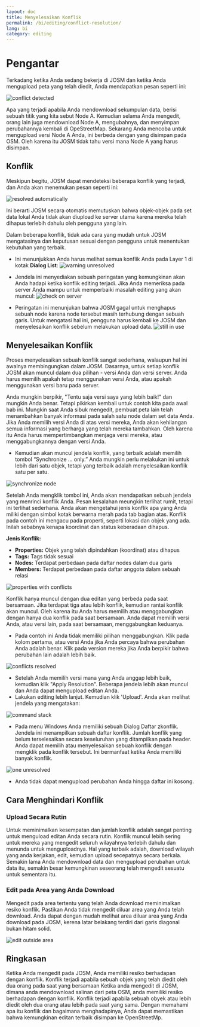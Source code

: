 ```yaml
---
layout: doc
title: Menyelesaikan Konflik
permalink: /bi/editing/conflict-resolution/
lang: bi
category: editing
---
```


Pengantar 
==========
Terkadang ketika Anda sedang bekerja di JOSM dan ketika Anda mengupload peta yang telah diedit, Anda mendapatkan pesan seperti ini:

![conflict detected][]

Apa yang terjadi apabila Anda mendownload sekumpulan data, berisi sebuah titik yang kita sebut Node A. Kemudian selama Anda mengedit, orang lain juga mendownload Node A, mengubahnya,
dan menyimpan perubahannya kembali di OpeStreetMap. Sekarang Anda mencoba untuk mengupload versi Node A Anda, ini berbeda dengan yang disimpan pada OSM. Oleh karena itu JOSM
tidak tahu versi mana Node A yang harus disimpan.

Konflik
--------
Meskipun begitu, JOSM dapat mendeteksi beberapa konflik yang terjadi, dan Anda akan menemukan pesan seperti ini:

![resolved automatically][]

Ini berarti JOSM secara otomatis memutuskan bahwa objek-objek pada set data lokal Anda tidak akan diupload ke server utama karena mereka telah dihapus terlebih dahulu oleh pengguna yang lain.

Dalam beberapa konflik, tidak ada cara yang mudah untuk JOSM mengatasinya dan keputusan sesuai dengan pengguna untuk menentukan kebutuhan yang terbaik. 

*	Ini menunjukkan Anda harus melihat semua konflik Anda pada Layer 1 di kotak **Dialog List**:
![warning unresolved][]

*	Jendela ini menyediakan sebuah peringatan yang kemungkinan akan Anda hadapi ketika konflik editing terjadi. Jika Anda memeriksa pada server Anda mampu untuk memperbaiki masalah 
	editing yang akan muncul:
![check on server][]

*	Peringatan ini menunjukan bahwa JOSM gagal untuk menghapus sebuah node karena node tersebut masih terhubung dengan sebuah garis. Untuk mengatasi hal ini, pengguna harus kembali ke
	JOSM dan menyelesaikan konflik sebelum melakukan upload data.
![still in use][]

Menyelesaikan Konflik
----------------------

Proses menyelesaikan sebuah konflik sangat sederhana, walaupun hal ini awalnya membingungkan dalam JOSM. Dasarnya, untuk setiap konflik JOSM akan muncul dalam dua pilihan - versi  Anda dan versi server. Anda harus memilih apakah tetap menggunakan versi Anda, atau apakah menggunakan versi baru pada server.

Anda mungkin berpikir, "Tentu saja versi saya yang lebih baik!" dan mungkin Anda benar. Tetapi pikirkan kembali untuk contoh kita pada awal bab ini. Mungkin saat Anda sibuk mengedit, pembuat peta lain telah menambahkan banyak informasi pada salah satu node dalam set data Anda. Jika Anda memilih versi Anda di atas versi mereka, Anda akan kehilangan semua informasi
yang berharga yang telah mereka tambahkan. Oleh karena itu Anda harus mempertimbangkan menjaga versi mereka, atau menggabungkannya dengan versi Anda. 

*	Kemudian akan muncul jendela konflik, yang terbaik adalah memilih tombol “Synchronize ... only.” Anda mungkin perlu melakukan ini untuk lebih dari satu objek, tetapi yang terbaik 
	adalah menyelesaikan konflik satu per satu. 
	
![synchronize node][]

Setelah Anda mengklik tombol ini, Anda akan mendapatkan sebuah jendela yang menrinci konflik Anda. Pesan kesalahan meungkin terlihat rumit, tetapi ini terlihat sederhana. Anda 
akan mengetahui jenis konflik apa yang Anda miliki dengan simbol kotak berwarna merah pada tab bagian atas. Konflik pada contoh ini mengacu pada properti, seperti lokasi dan objek 
yang ada. Inilah sebabnya kenapa koordinat dan status keberadaan dihapus.

**Jenis Konflik:**

*	**Properties:** Objek yang telah dipindahkan (koordinat) atau dihapus
*	**Tags:** Tags tidak sesuai
*	**Nodes:** Terdapat perbedaan pada daftar nodes dalam dua garis
*	**Members:** Terdapat perbedaan pada daftar anggota dalam sebuah relasi

![properties with conflicts][]

Konflik hanya muncul dengan dua editan yang berbeda pada saat bersamaan. Jika terdapat tiga atau lebih konflik, kemudian rantai konflik akan muncul. Oleh karena itu Anda harus memilih atau menggabungkan dengan hanya dua konflik pada saat bersamaan. Anda dapat memilih versi Anda, atau versi lain, pada saat bersamaan, menggabungkan keduanya.

*	Pada contoh ini Anda tidak memiliki pilihan menggabungkan. Klik pada kolom pertama, atau versi Anda jika Anda percaya bahwa perubahan Anda adalah benar. Klik pada version mereka 
	jika Anda berpikir bahwa perubahan lain adalah lebih baik. 

![conflicts resolved][]

*	Setelah Anda memilih versi mana yang Anda anggap lebih baik, kemudian klik "Apply Resolution". Beberapa jendela lebih akan muncul dan Anda dapat mengupload editan Anda.
*	Lakukan editing lebih lanjut. Kemudian klik 'Upload'. Anda akan melihat jendela yang mengatakan:

![command stack][]

*	Pada menu Windows Anda memiliki sebuah Dialog Daftar zkonflik. Jendela ini menampilkan sebuah daftar konflik. Jumlah konflik yang belum terselesaikan secara keseluruhan yang 
	ditampilkan pada header. Anda dapat memilih atau menyelesaikan sebuah konflik dengan mengklik pada konflik tersebut. Ini bermanfaat ketika Anda memiliki banyak konflik.
	
![one unresolved][]

*	Anda tidak dapat mengupload perubahan Anda hingga daftar ini kosong.

Cara Menghindari Konflik
-------------------------
### Upload Secara Rutin
Untuk meminimalkan kesempatan dan jumlah konflik adalah sangat penting untuk menguload editan Anda secara rutin. Konflik muncul lebih sering untuk mereka yang mengedit seluruh wilayahnya terlebih dahulu dan menunda untuk menguploadnya. Hal yang terbaik adalah, download wilayah yang anda kerjakan, edit, kemudian upload secepatnya secara berkala.
Semakin lama Anda mendownload data dan mengupload perubahan untuk data itu, semakin besar kemungkinan seseorang telah mengedit sesuatu untuk sementara itu.

### Edit pada Area yang Anda Download
Mengedit pada area tertentu yang telah Anda download meminimalkan resiko konflik. Pastikan Anda tidak mengedit diluar area yang Anda telah download. Anda dapat dengan mudah 
melihat area diluar area yang Anda download pada JOSM, kerena latar belakang terdiri dari garis diagonal bukan hitam solid.

![edit outside area][]

Ringkasan
---------
Ketika Anda mengedit pada JOSM, Anda memiliki resiko berhadapan dengan konflik. Konflik terjadi apabila sebuah objek yang telah diedit oleh dua orang pada saat yang bersamaan 
Ketika anda mengedit di JOSM, dimana anda mendownload salinan dari peta OSM, anda memiliki resiko berhadapan dengan konflik. Konflik terjadi apabila sebuah obyek atau lebih diedit oleh dua orang atau lebih pada saat yang sama. Dengan memahami apa itu konflik dan bagaimana menghadapinya, Anda dapat memastikan bahwa kemungkinan editan terbaik disimpan ke OpenStreetMp.


[conflict detected]: /images/en/editing/conflict-resolution/conflict-detected.png
[resolved automatically]: /images/en/editing/conflict-resolution/resolved-automatically.png
[warning unresolved]: /images/en/editing/conflict-resolution/warning-unresolved.png
[check on server]: /images/en/editing/conflict-resolution/check-on-server.png
[still in use]: /images/en/editing/conflict-resolution/still-in-use.png
[synchronize node]: /images/en/editing/conflict-resolution/synchronize-node.png
[properties with conflicts]: /images/en/editing/conflict-resolution/properties-with-conflicts.png
[conflicts resolved]: /images/en/editing/conflict-resolution/conflicts-resolved.png
[synchronize node]: /images/en/editing/conflict-resolution/synchronize-node.png
[command stack]: /images/en/editing/conflict-resolution/command-stack.png
[one unresolved]: /images/en/editing/conflict-resolution/one-unresolved.png
[edit outside area]: /images/en/editing/conflict-resolution/edit-outside-area.png


<!-- More stuff, could go into an additional chapter -
## Appendix. More Specific Conflicts

### Tag Conflicts

If the tags of one version of an objects are different from the tags of
another version, the Conflict dialog shows a ![]({{site.baseurl}}/images/intermediate/en_conflict_resolution_image08.png)in
the tab Tags. Click on the tab to display a dialog for resolving tag
conflicts.

There are three tables displayed in this dialog, from left to right:

1.  My version: shows the tags of the first object version participating
    in this conflict. These are usually the tags of the object version
    in your local data set.
2.  Merged version: shows the merged tags. This table is initially
    empty. The more tag conflicts you resolve, the more tag values will
    we be displayed in this table.
3.  Their version: shows the tags of the second object version
    participating in this conflict. These are usually the tags of the
    object version currently stored on the server.

In the example below both versions have a tag "name". The values in the
two object versions are different, though, and JOSM therefore displays
the row with a red background. The value of the first version is
"Secondary School", the opposite version has a value "Elementary
School". You now have to decide which of these values you want to keep
and which you want to discard.

![]({{site.baseurl}}/images/intermediate/en_conflict_resolution_image07.png)

Click on the value you want to keep, in the example for instance on the
value on the left. If you either double-click on the value or click on
![]({{site.baseurl}}/images/intermediate/en_conflict_resolution_image21.png), you decide to keep the value and to discard the
opposite value. The table in the middle now displays the value to keep
and the background color turns to green.

![]({{site.baseurl}}/images/intermediate/en_conflict_resolution_image10.png)

When the button Apply Resolutionis enabled you can apply your decision.
The values you've chosen will be applied and the dialog will be closed.

![]({{site.baseurl}}/images/intermediate/en_conflict_resolution_image03.png)

## Resolving differences in the node list of two versions of a way

If you see the symbol ![]({{site.baseurl}}/images/intermediate/en_conflict_resolution_image08.png)in the tab Nodesthen you
have to resolve differences in the list of
[nodes](http://josm.openstreetmap.de/wiki/Help/Concepts/Object)of two
[ways](http://josm.openstreetmap.de/wiki/Help/Concepts/Object). There
are three columns in the respective panel (see screen shot below):

1.  the leftmost table displays the list of nodes of the the local
    object version
2.  the rightmost table displays the list of nodes of the the server
    object version
3.  the table in the middle shows the list of nodes of the merged ways

Initially, the middle table is empty. You should now decide which nodes
to keep from the local dataset (the leftmost table) and which from the
server dataset (the rightmost table).

![]({{site.baseurl}}/images/intermediate/en_conflict_resolution_image24.png)

### The standard workflow

The standard workflow to resolve conflicts in the node lists of two
[object
versions](http://josm.openstreetmap.de/wiki/Help/Concepts/Object)consists
of three steps:

1.  Pick nodes from either object version and reorder the resulting node
    list if necessary
2.  Freezethe resulting merged node list by clicking on the button
    ![]({{site.baseurl}}/images/intermediate/en_conflict_resolution_image16.png). When you freeze the merged node list you
    tell JOSM that all conflicts in the node list are resolved.
3.  Apply the resolution

### A simple workflow: Keep the node list from your local object version

The following example shows the workflow when you decide to keep all nodes in the same order from your local object version.

-   First, select all elements in the leftmost table (either using the mouse or by 
    pressing Ctrl-A in the table) (see next screen shot):

    ![]({{site.baseurl}}/images/intermediate/en_conflict_resolution_image04.png)

-   Then, click 
    ![]({{site.baseurl}}/images/intermediate/en_conflict_resolution_image19.png)
    to copy the selected nodes to the middle table with the merged nodes:

    ![]({{site.baseurl}}/images/intermediate/en_conflict_resolution_image01.png)

-   Finally, click
    ![]({{site.baseurl}}/images/intermediate/en_conflict_resolution_image16.png)
    to freeze the resulting merged node list:

    ![]({{site.baseurl}}/images/intermediate/en_conflict_resolution_image20.png)

    The symbol in the nodes tab now switched to 
    ![]({{site.baseurl}}/images/intermediate/en_conflict_resolution_image00.png)
    and you can apply the merge decisions.

### Support for comparing node lists

It can be difficult to find the differences between the node list of of two object versions, in particular for ways with many nodes.

The Conflict Dialog supports you in finding the differences. It can compare two of the node lists displayed ("my" node list, the merged node list, and "their" node list) and it can render the differences between them with specific background colors.

From the following combo box you can select which pair of node lists to compare:

![]({{site.baseurl}}/images/intermediate/en_conflict_resolution_image15.png)

1.  My with Their: compares the leftmost table with the rightmost table
    in the Conflict Dialog
2.  My with Merged: compares the leftmost table with the middle table in
    the Conflict Dialog
3.  Their with Merge: compares the middle table with the rightmost table
    in the Conflict Dialog

Depending on the position of a node in the list different background
colors are used:

1.  The node is in this list only. It isn't present in the opposite list:
    ![]({{site.baseurl}}/images/intermediate/en_conflict_resolution_image13.png)
2.  The node is in both lists, but it is on different positions:
    ![]({{site.baseurl}}/images/intermediate/en_conflict_resolution_image02.png)
3.  White background means that a node is in both lists at the same
    position.

    ![]({{site.baseurl}}/images/intermediate/en_conflict_resolution_image17.png)

-->
